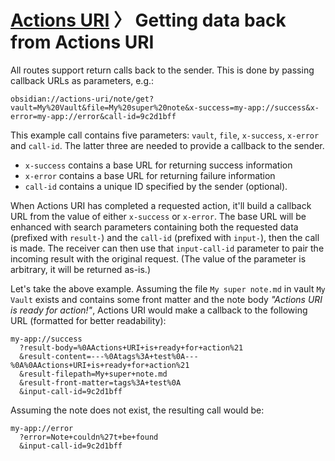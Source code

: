 # [Actions URI](index.md) 〉 Getting data back from Actions URI

All routes support return calls back to the sender. This is done by passing callback URLs as parameters, e.g.:

```
obsidian://actions-uri/note/get?vault=My%20Vault&file=My%20super%20note&x-success=my-app://success&x-error=my-app://error&call-id=9c2d1bff
```

This example call contains five parameters: `vault`, `file`, `x-success`, `x-error` and `call-id`.  The latter three are needed to provide a callback to the sender.

- `x-success` contains a base URL for returning success information
- `x-error` contains a base URL for returning failure information
- `call-id` contains a unique ID specified by the sender (optional).

When Actions URI has completed a requested action, it'll build a callback URL from the value of either `x-success` or `x-error`. The base URL will be enhanced with search parameters containing both the requested data (prefixed with `result-`) and the `call-id` (prefixed with `input-`), then the call is made.  The receiver can then use that `input-call-id` parameter to pair the incoming result with the original request.  (The value of the parameter is arbitrary, it will be returned as-is.)

Let's take the above example.  Assuming the file `My super note.md` in vault `My Vault` exists and contains some front matter and the note body *"Actions URI is ready for action!"*, Actions URI would make a callback to the following URL (formatted for better readability):

```
my-app://success
  ?result-body=%0AActions+URI+is+ready+for+action%21
  &result-content=---%0Atags%3A+test%0A---%0A%0AActions+URI+is+ready+for+action%21
  &result-filepath=My+super+note.md
  &result-front-matter=tags%3A+test%0A
  &input-call-id=9c2d1bff
```

Assuming the note does not exist, the resulting call would be:

```
my-app://error
  ?error=Note+couldn%27t+be+found
  &input-call-id=9c2d1bff
```
